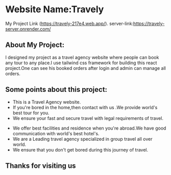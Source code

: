 # Website Name:Travely

My Project Link (https://travely-217e4.web.app/).
server-link:https://travely-server.onrender.com/

## About My Project:

I designed my project as a travel agency website where people can book any tour to any place.I use tailwind css framework for building this react project.One can see his booked orders after login and admin can manage all orders.

## Some points about this project:

- This is a Travel Agency website.
- If you're bored in the home,then contact with us .We provide world's best tour for you.
- We ensure your fast and secure travel with legal requirements of travel.

* We offer best facilities and residence when you're abroad.We have good communication with world's best hotel's.
* We are a Leading travel agency specialized in group travel all over world.
* We ensure that you don't get bored during this journey of travel.

## Thanks for visiting us
